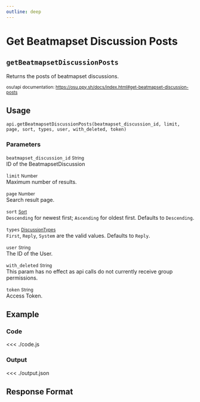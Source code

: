 ```yaml
---
outline: deep
---
```


# Get Beatmapset Discussion Posts <Badge type="info" text="GET"/>

## `getBeatmapsetDiscussionPosts`

Returns the posts of beatmapset discussions.

<small>osu!api documentation: https://osu.ppy.sh/docs/index.html#get-beatmapset-discussion-posts</small>

## Usage

`api.getBeatmapsetDiscussionPosts(beatmapset_discussion_id, limit, page, sort, types, user, with_deleted, token)`

### Parameters

`beatmapset_discussion_id` <small>String</small> <Badge type="tip" text="optional" /><br>
ID of the BeatmapsetDiscussion

`limit` <small>Number</small> <Badge type="tip" text="optional" /><br>
Maximum number of results.

`page` <small>Number</small> <Badge type="tip" text="optional" /><br>
Search result page.

`sort` <small>[Sort](../../types/sort)</small> <Badge type="tip" text="optional" /><br>
`Descending` for newest first; `Ascending` for oldest first. Defaults to `Descending`.

`types` <small>[DiscussionTypes](../../types/discussion-types)</small> <Badge type="tip" text="optional" /><br>
`First`, `Reply`, `System` are the valid values. Defaults to `Reply`.

`user` <small>String</small> <Badge type="tip" text="optional" /><br>
The ID of the User.

`with_deleted` <small>String</small> <Badge type="tip" text="optional" /><br>
This param has no effect as api calls do not currently receive group permissions.

`token` <small>String</small> <Badge type="tip" text="optional" /><br>
Access Token.

## Example

### Code
<<< ./code.js

### Output
<<< ./output.json

## Response Format

<!--@include: ./response.md-->